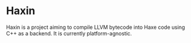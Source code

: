 Haxin
=========
Haxin is a project aiming to compile LLVM bytecode into Haxe code using C++ as a backend. It is currently platform-agnostic.
